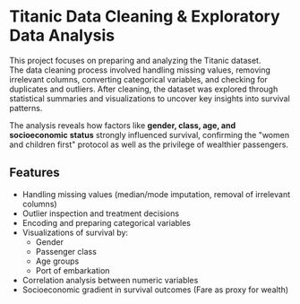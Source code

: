 # Titanic Data Cleaning & Exploratory Data Analysis  

This project focuses on preparing and analyzing the Titanic dataset.  
The data cleaning process involved handling missing values, removing irrelevant columns, converting categorical variables, and checking for duplicates and outliers. After cleaning, the dataset was explored through statistical summaries and visualizations to uncover key insights into survival patterns.  

The analysis reveals how factors like **gender, class, age, and socioeconomic status** strongly influenced survival, confirming the "women and children first" protocol as well as the privilege of wealthier passengers.  

## Features  
- Handling missing values (median/mode imputation, removal of irrelevant columns)  
- Outlier inspection and treatment decisions  
- Encoding and preparing categorical variables  
- Visualizations of survival by:  
  - Gender  
  - Passenger class  
  - Age groups  
  - Port of embarkation  
- Correlation analysis between numeric variables  
- Socioeconomic gradient in survival outcomes (Fare as proxy for wealth)  
